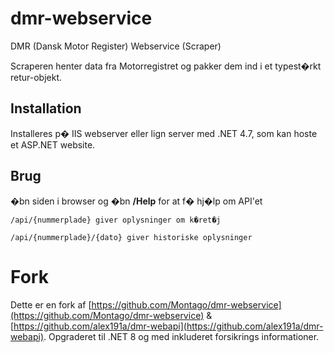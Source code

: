 # dmr-webservice
DMR (Dansk Motor Register) Webservice (Scraper)

Scraperen henter data fra Motorregistret og pakker dem ind i et typest�rkt retur-objekt.


## Installation
Installeres p� IIS webserver eller lign server med .NET 4.7, som kan hoste et ASP.NET website.

## Brug
�bn siden i browser og �bn **/Help** for at f� hj�lp om API'et

    /api/{nummerplade} giver oplysninger om k�ret�j

    /api/{nummerplade}/{dato} giver historiske oplysninger

# Fork
Dette er en fork af [https://github.com/Montago/dmr-webservice](https://github.com/Montago/dmr-webservice) & [https://github.com/alex191a/dmr-webapi](https://github.com/alex191a/dmr-webapi). Opgraderet til .NET 8 og med inkluderet forsikrings informationer.